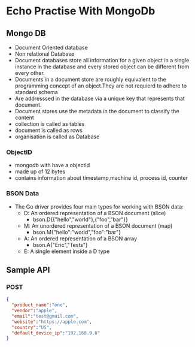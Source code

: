 # Echo Practise With MongoDb


## Mongo DB
- Document Oriented database 
- Non relational Database
- Document databases store all information for a given object in a single instance in the database and every stored object can be different from every other.
- Documents in a document store are roughly equivalent to the programming concept of an object.They are not requierd to adhere to standard schema
- Are addresssed in the database via a unique key that represents that document.
- Document stores use the metadata in the document to classify the content
- collection is called as tables
- document is called as rows
- organisation is called as Database

### ObjectID
  - mongodb with have a objectId
  - made up of 12 bytes
  - contains information about timestamp,machine id, process id, counter

### BSON Data
- The Go driver provides four main types for working with BSON data:
  - D: An ordered representation of a BSON document (slice)
      - bson.D{{"hello","world"},{"foo","bar"}}
  - M: An unordered representation of a BSON document (map)
      - bson.M{"hello":"world","foo":"bar"}
  - A: An ordered representation of a BSON array
      - bson.A{"Eric","Tests"}
  - E: A single element inside a D type


## Sample API
### POST
```json
{
  "product_name":"one",
  "vendor":"apple",
  "email":"test@gmail.com",
  "website":"https://apple.com",
  "country":"US",
  "default_device_ip":"192.168.9.8"
}
```